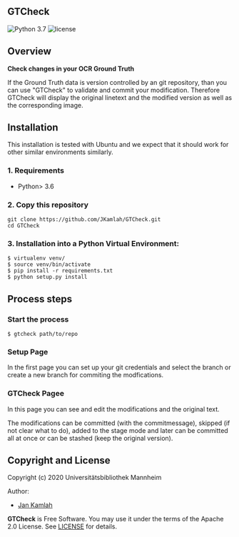 GTCheck
--------
![Python 3.7](https://img.shields.io/badge/python-3.7-yellow.svg)
![license](https://img.shields.io/badge/license-Apache%20License%202.0-blue.svg)

## Overview
**Check changes in your OCR Ground Truth**

If the Ground Truth data is version controlled by an git repository, than you can use 
"GTCheck" to validate and commit your modification. 
Therefore GTCheck will display the original linetext and the modified version as well as the
corresponding image.

## Installation

This installation is tested with Ubuntu and we expect that it should
work for other similar environments similarly.

### 1. Requirements
- Python> 3.6

### 2. Copy this repository
```
git clone https://github.com/JKamlah/GTCheck.git
cd GTCheck
```

### 3. Installation into a Python Virtual Environment:

    $ virtualenv venv/
    $ source venv/bin/activate
    $ pip install -r requirements.txt
    $ python setup.py install

## Process steps

### Start the process

    $ gtcheck path/to/repo

### Setup Page
In the first page you can set up your git credentials and select the branch or create a new branch for commiting the modfications.

### GTCheck Pagee
In this page you can see and edit the modifications and the original text. 

The modifications can be committed (with the commitmessage), skipped (if not clear what to do), added to the stage mode and later can be committed all at once or can be stashed (keep the original version).

Copyright and License
--------

Copyright (c) 2020 Universitätsbibliothek Mannheim

Author:
 * [Jan Kamlah](https://github.com/jkamlah)

**GTCheck** is Free Software. You may use it under the terms of the Apache 2.0 License.
See [LICENSE](./LICENSE) for details.

